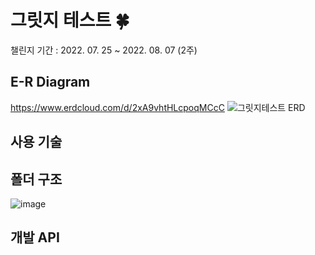 # 그릿지 테스트 🍀

챌린지 기간 : 2022. 07. 25 ~ 2022. 08. 07 (2주)

## E-R Diagram

https://www.erdcloud.com/d/2xA9vhtHLcpoqMCcC
![그릿지테스트 ERD](https://user-images.githubusercontent.com/81500474/183299007-8a23c791-56c3-4860-a76f-4c450093a502.png)

## 사용 기술


## 폴더 구조  

![image](https://user-images.githubusercontent.com/81500474/183299842-4834ccab-6e7e-451c-ae06-f54c3e70ceb0.png)

## 개발 API 
